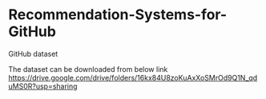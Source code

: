 # Recommendation-Systems-for-GitHub
GitHub dataset

The dataset can be downloaded from below link
https://drive.google.com/drive/folders/16kx84U8zoKuAxXoSMrOd9Q1N_qduMS0R?usp=sharing
